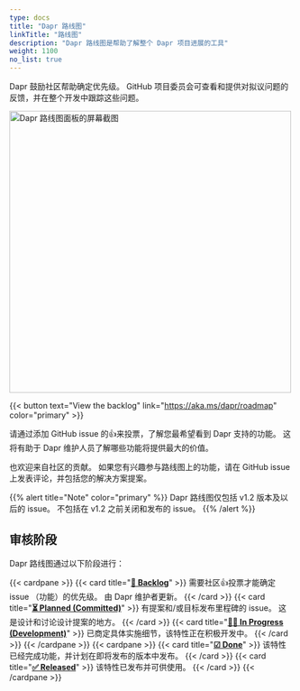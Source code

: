 ```yaml
---
type: docs
title: "Dapr 路线图"
linkTitle: "路线图"
description: "Dapr 路线图是帮助了解整个 Dapr 项目进展的工具"
weight: 1100
no_list: true
---
```



Dapr 鼓励社区帮助确定优先级。 GitHub 项目委员会可查看和提供对拟议问题的反馈，并在整个开发中跟踪这些问题。

[<img src="/images/roadmap.png" alt="Dapr 路线图面板的屏幕截图" width=500 >](https://aka.ms/dapr/roadmap)

{{< button text="View the backlog" link="https://aka.ms/dapr/roadmap" color="primary" >}}
<br />

请通过添加 GitHub issue 的👍来投票，了解您最希望看到 Dapr 支持的功能。 这将有助于 Dapr 维护人员了解哪些功能将提供最大的价值。

也欢迎来自社区的贡献。 如果您有兴趣参与路线图上的功能，请在 GitHub issue 上发表评论，并包括您的解决方案提案。

{{% alert title="Note" color="primary" %}}
Dapr 路线图仅包括 v1.2 版本及以后的 issue。 不包括在 v1.2 之前关闭和发布的 issue。
{{% /alert %}}

## 审核阶段

Dapr 路线图通过以下阶段进行：

{{< cardpane >}}
{{< card title="**[📄 Backlog](https://github.com/orgs/dapr/projects/52#column-14691591)**" >}}
  需要社区👍投票才能确定 issue （功能）的优先级。 由 Dapr 维护者更新。
{{< /card >}}
{{< card title="**[⏳ Planned (Committed)](https://github.com/orgs/dapr/projects/52#column-14561691)**" >}}
  有提案和/或目标发布里程碑的 issue。 这是设计和讨论设计提案的地方。
{{< /card >}}
{{< card title="**[👩‍💻 In Progress (Development)](https://github.com/orgs/dapr/projects/52#column-14561696)**" >}}
 已商定具体实施细节，该特性正在积极开发中。
{{< /card >}}
{{< /cardpane >}}
{{< cardpane >}}
{{< card title="**[☑ Done](https://github.com/orgs/dapr/projects/52#column-14561700)**" >}}
 该特性已经完成功能，并计划在即将发布的版本中发布。
{{< /card >}}
{{< card title="**[✅ Released](https://github.com/orgs/dapr/projects/52#column-14659973)**" >}}
 该特性已发布并可供使用。
{{< /card >}}
{{< /cardpane >}}

